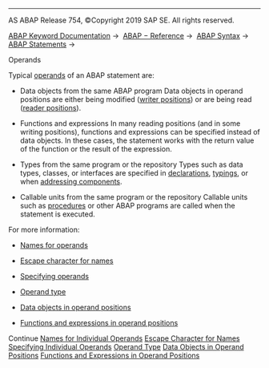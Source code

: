   

* * *

AS ABAP Release 754, ©Copyright 2019 SAP SE. All rights reserved.

[ABAP Keyword Documentation](javascript:call_link\('abenabap.htm'\)) →  [ABAP − Reference](javascript:call_link\('abenabap_reference.htm'\)) →  [ABAP Syntax](javascript:call_link\('abenabap_syntax.htm'\)) →  [ABAP Statements](javascript:call_link\('abenabap_statements.htm'\)) → 

Operands

Typical [operands](javascript:call_link\('abenoperand_glosry.htm'\) "Glossary Entry") of an ABAP statement are:

-   Data objects from the same ABAP program
    Data objects in operand positions are either being modified ([writer positions](javascript:call_link\('abenwriting_position_glosry.htm'\) "Glossary Entry")) or are being read ([reader positions](javascript:call_link\('abenreading_position_glosry.htm'\) "Glossary Entry")).

-   Functions and expressions
    In many reading positions (and in some writing positions), functions and expressions can be specified instead of data objects. In these cases, the statement works with the return value of the function or the result of the expression.

-   Types from the same program or the repository
    Types such as data types, classes, or interfaces are specified in [declarations](javascript:call_link\('abenabap_declarations.htm'\)), [typings](javascript:call_link\('abentyping.htm'\)), or when [addressing components](javascript:call_link\('abenoperands_names.htm'\)).

-   Callable units from the same program or the repository
    Callable units such as [procedures](javascript:call_link\('abenprocedure_glosry.htm'\) "Glossary Entry") or other ABAP programs are called when the statement is executed.
    

For more information:

-   [Names for operands](javascript:call_link\('abenoperands_names.htm'\))

-   [Escape character for names](javascript:call_link\('abennames_escaping.htm'\))

-   [Specifying operands](javascript:call_link\('abenoperands_specifying.htm'\))

-   [Operand type](javascript:call_link\('abendata_objects_usage.htm'\))

-   [Data objects in operand positions](javascript:call_link\('abenoperands_data_objects.htm'\))

-   [Functions and expressions in operand positions](javascript:call_link\('abenoperands_expressions.htm'\))

Continue
[Names for Individual Operands](javascript:call_link\('abenoperands_names.htm'\))
[Escape Character for Names](javascript:call_link\('abennames_escaping.htm'\))
[Specifying Individual Operands](javascript:call_link\('abenoperands_specifying.htm'\))
[Operand Type](javascript:call_link\('abendata_objects_usage.htm'\))
[Data Objects in Operand Positions](javascript:call_link\('abenoperands_data_objects.htm'\))
[Functions and Expressions in Operand Positions](javascript:call_link\('abenoperands_expressions.htm'\))